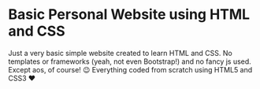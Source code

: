 # Basic Personal Website using HTML and CSS

Just a very basic simple website created to learn HTML and CSS.
No templates or frameworks (yeah, not even Bootstrap!) and no fancy js used. Except aos, of course! 😉
Everything coded from scratch using HTML5 and CSS3 ❤
